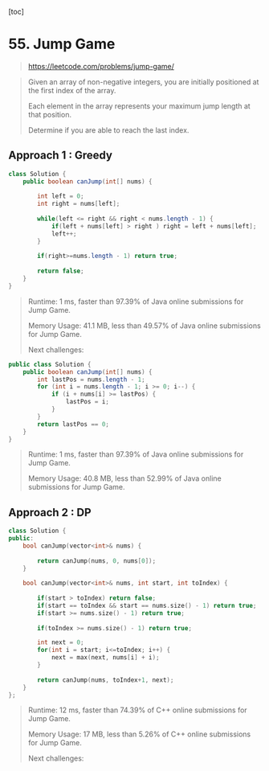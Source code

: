 [toc]

# 55. Jump Game

> https://leetcode.com/problems/jump-game/

> Given an array of non-negative integers, you are initially positioned at the first index of the array.
>
> Each element in the array represents your maximum jump length at that position.
>
> Determine if you are able to reach the last index.

## Approach 1 : Greedy

```java
class Solution {
    public boolean canJump(int[] nums) {
        
        int left = 0;
        int right = nums[left];
        
        while(left <= right && right < nums.length - 1) {
            if(left + nums[left] > right ) right = left + nums[left];
            left++;
        }
        
        if(right>=nums.length - 1) return true;
        
        return false;
    }
}
```

> Runtime: 1 ms, faster than 97.39% of Java online submissions for Jump Game.
>
> Memory Usage: 41.1 MB, less than 49.57% of Java online submissions for Jump Game.
>
> Next challenges:

```java
public class Solution {
    public boolean canJump(int[] nums) {
        int lastPos = nums.length - 1;
        for (int i = nums.length - 1; i >= 0; i--) {
            if (i + nums[i] >= lastPos) {
                lastPos = i;
            }
        }
        return lastPos == 0;
    }
}
```

> Runtime: 1 ms, faster than 97.39% of Java online submissions for Jump Game.
>
> Memory Usage: 40.8 MB, less than 52.99% of Java online submissions for Jump Game.

## Approach 2 : DP

```cpp
class Solution {
public:
    bool canJump(vector<int>& nums) {
        
        return canJump(nums, 0, nums[0]);
    }
    
    bool canJump(vector<int>& nums, int start, int toIndex) {
        
        if(start > toIndex) return false;
        if(start == toIndex && start == nums.size() - 1) return true;
        if(start >= nums.size() - 1) return true;
        
        if(toIndex >= nums.size() - 1) return true;

        int next = 0;      
        for(int i = start; i<=toIndex; i++) {
            next = max(next, nums[i] + i);
        }
        
        return canJump(nums, toIndex+1, next);
    }
};
```

> Runtime: 12 ms, faster than 74.39% of C++ online submissions for Jump Game.
>
> Memory Usage: 17 MB, less than 5.26% of C++ online submissions for Jump Game.
>
> Next challenges: